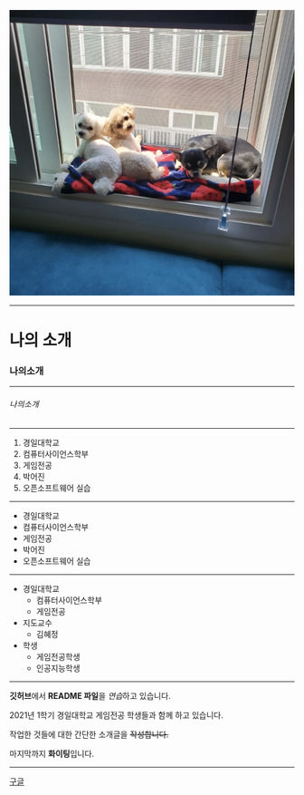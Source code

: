 ![내 강아지](./images/dog.jpeg)
***
# 나의 소개

### 나의소개
***
###### 나의소개
---
1. 경일대학교
2. 컴퓨터사이언스학부
3. 게임전공
4. 박어진
5. 오픈소프트웨어 실습

* * *

+ 경일대학교
+ 컴퓨터사이언스학부
+ 게임전공
+ 박어진
+ 오픈소프트웨어 실습

- - -
* 경일대학교
  * 컴퓨터사이언스학부
  * 게임전공
* 지도교수
  * 김혜정
* 학생
  * 게임전공학생
  * 인공지능학생
***

**깃허브**에서 **README 파일**을 *연습*하고 있습니다.

2021년 1학기 경일대학교 게임전공 학생들과 함께 하고 있습니다.

작업한 것들에 대한 간단한 소개글을 ~~작성합니다.~~

마지막까지 **화이팅**입니다.
***
[구글](http://www.google.com, "구글사이트를 연결합니다.")


